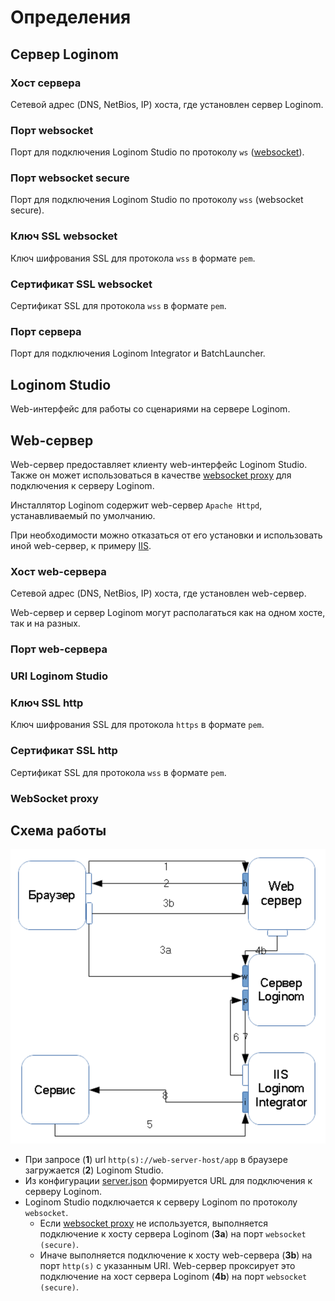 # Определения

## Сервер Loginom

### Хост сервера

Сетевой адрес (DNS, NetBios, IP) хоста, где установлен сервер Loginom.

### Порт websocket

Порт для подключения Loginom Studio по протоколу `ws` ([websocket](https://ru.wikipedia.org/wiki/WebSocket)).

### Порт websocket secure

Порт для подключения Loginom Studio по протоколу `wss` (websocket secure).

### Ключ SSL websocket

Ключ шифрования SSL для протокола `wss` в формате `pem`.

### Сертификат SSL websocket

Сертификат SSL для протокола `wss` в формате `pem`.

### Порт сервера

Порт для подключения Loginom Integrator и BatchLauncher.

## Loginom Studio

Web-интерфейс для работы со сценариями на сервере Loginom.

## Web-сервер

Web-сервер предоставляет клиенту web-интерфейс Loginom Studio. Также он может использоваться в качестве [websocket proxy](#websocket-proxy) для подключения к серверу Loginom.

Инсталлятор Loginom содержит web-сервер `Apache Httpd`, устанавливаемый по умолчанию.

При необходимости можно отказаться от его установки и использовать иной web-сервер, к примеру [IIS](./iis.md).

### Хост web-сервера

Сетевой адрес (DNS, NetBios, IP) хоста, где установлен web-сервер.

Web-сервер и сервер Loginom могут располагаться как на одном хосте, так и на разных.

### Порт web-сервера

### URI Loginom Studio

### Ключ SSL http

Ключ шифрования SSL для протокола `https` в формате `pem`.

### Сертификат SSL http

Сертификат SSL для протокола `wss` в формате `pem`.

### WebSocket proxy

## Схема работы

![](../images/admin/lg-scheme.svg)

* При запросе (**1**) url `http(s)://web-server-host/app` в браузере загружается (**2**) Loginom Studio.
* Из конфигурации [server.json](./studio-config.md) формируется URL для подключения к серверу Loginom.
* Loginom Studio подключается к серверу Loginom по протоколу `websocket`.
  * Если [websocket proxy](#websocket-proxy) не используется, выполняется подключение к хосту сервера Loginom (**3a**) на порт `websocket (secure)`.
  * Иначе выполняется подключение к хосту web-сервера (**3b**) на порт `http(s)` с указанным URI. Web-сервер проксирует это подключение на хост сервера Loginom (**4b**) на порт `websocket (secure)`.
